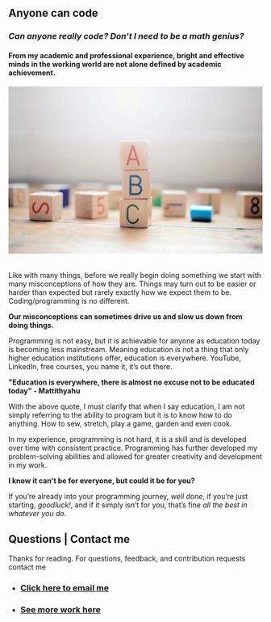 ## **Anyone can code**
### *Can anyone really code? Don't I need to be a math genius?*

#### From my academic and professional experience, bright and effective minds in the working world are not alone defined by academic achievement.  

<img src="images/abc_blocks.jpg"/>

<br>
<br>

Like with many things, before we really begin doing something we start with many misconceptions of how they are. Things may turn out to be easier or harder than expected but rarely exactly how we expect them to be. 
Coding/programming is no different. 

**Our misconceptions can sometimes drive us and slow us down from doing things.**

Programming is not easy, but it is achievable for anyone as education today is becoming less mainstream. Meaning education is not a thing that only higher education institutions offer, education is everywhere. YouTube, LinkedIn, free courses, you name it, it’s out there. 

**"Education is everywhere, there is almost no excuse not to be educated today" - Mattithyahu**

With the above quote, I must clarify that when I say education, I am not simply referring to the ability to program but it is to know how to do anything. How to sew, stretch, play a game, garden and even cook. 

In my experience, programming is not hard, it is a skill and is developed over time with consistent practice. Programming has further developed my problem-solving abilities and allowed for greater creativity and development in my work.

**I know it can't be for everyone, but could it be for you?**

If you’re already into your programming journey, *well done*, if you’re just starting, *goodluck!*, and if it simply isn’t for you, that’s fine *all the best in whatever you do*. 

## Questions | Contact me 
Thanks for reading.
For questions, feedback, and contribution requests contact me
* ### [Click here to email me](mailto:contactmattithyahu@gmail.com) 
* ### [See more work here](https://mattithyahudata.github.io/)





